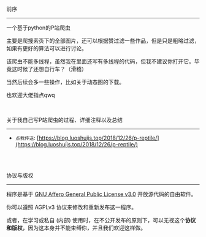 <br />
前序

-----------

一个基于python的P站爬虫

主要是爬搜索页下的全部图片，还可以根据赞过滤一些作品，但是只是粗略过滤，如果有更好的算法可以进行讨论。

该爬虫不能多线程，虽然我在里面还写有多线程的代码，但我不建议你打开它。毕竟这时候了还想自行车？（滑稽）

当然后续会多一些操作，比如关于动态图的下载。

也欢迎大佬指点qwq
<br />

<br />

关于我自己写P站爬虫的过程、详细注释以及总结

-----------

- `点我传送`: [https://blog.luoshuijs.top/2018/12/26/p-reptile/](https://blog.luoshuijs.top/2018/12/26/p-reptile/)
<br />

<br />

协议与版权

-----------

程序是基于 [GNU Affero General Public License v3.0](./LICENSE "GNU Affero General Public License v3.0")  开放源代码的自由软件。

你可以遵照 AGPLv3 协议来修改和重新发布这一程序。

或者，在学习或私自 (内部) 使用时，在不公开发布的原则下，可以无视这个**协议和版权**，因为这本身并不能束缚你，并且我们欢迎这样做。

<br />
